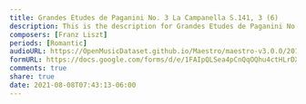```yaml
---
title: Grandes Etudes de Paganini No. 3 La Campanella S.141, 3 (6)
description: This is the description for Grandes Etudes de Paganini No. 3 La Campanella S.141, 3 by Franz Liszt
composers: [Franz Liszt]
periods: [Romantic]
audioURL: https://OpenMusicDataset.github.io/Maestro/maestro-v3.0.0/2017/MIDI-Unprocessed_066_PIANO066_MID--AUDIO-split_07-07-17_Piano-e_3-02_wav--4.midi
formURL: https://docs.google.com/forms/d/e/1FAIpQLSea4pCnQqOQhu4ctHLrDXJeTT0gINECQq9h1KSGEyxoLCfkXg/viewform
comments: true
share: true
date: 2021-08-08T07:43:13-06:00
---
```

